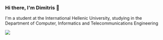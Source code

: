 ### Hi there, I'm **Dimitris** 👋


I'm a student at the International Hellenic University, studying in the Department of Computer, Informatics and Telecommunications Engineering



<img src="https://github-readme-stats.vercel.app/api/top-langs?username=JimNikou&layout=compact"/>





<!--
**JimNikou/JimNikou** is a ✨ _special_ ✨ repository because its `README.md` (this file) appears on your GitHub profile.

Here are some ideas to get you started:

- 🔭 I’m currently working on ...
- 🌱 I’m currently learning ...
- 👯 I’m looking to collaborate on ...
- 🤔 I’m looking for help with ...
- 💬 Ask me about ...
- 📫 How to reach me: ...
- 😄 Pronouns: ...
- ⚡ Fun fact: ...
-->
